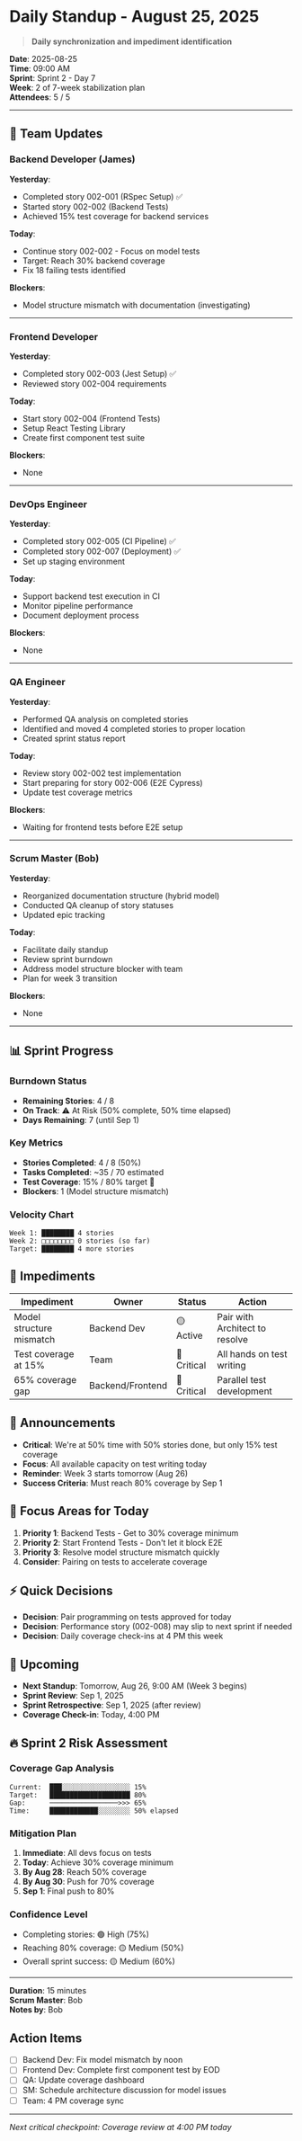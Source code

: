 # Daily Standup - August 25, 2025

> **Daily synchronization and impediment identification**

**Date**: 2025-08-25  
**Time**: 09:00 AM  
**Sprint**: Sprint 2 - Day 7  
**Week**: 2 of 7-week stabilization plan  
**Attendees**: 5 / 5

---

## 👥 Team Updates

### Backend Developer (James)
**Yesterday**:
- Completed story 002-001 (RSpec Setup) ✅
- Started story 002-002 (Backend Tests)
- Achieved 15% test coverage for backend services

**Today**:
- Continue story 002-002 - Focus on model tests
- Target: Reach 30% backend coverage
- Fix 18 failing tests identified

**Blockers**:
- Model structure mismatch with documentation (investigating)

---

### Frontend Developer
**Yesterday**:
- Completed story 002-003 (Jest Setup) ✅
- Reviewed story 002-004 requirements

**Today**:
- Start story 002-004 (Frontend Tests)
- Setup React Testing Library
- Create first component test suite

**Blockers**:
- None

---

### DevOps Engineer
**Yesterday**:
- Completed story 002-005 (CI Pipeline) ✅
- Completed story 002-007 (Deployment) ✅
- Set up staging environment

**Today**:
- Support backend test execution in CI
- Monitor pipeline performance
- Document deployment process

**Blockers**:
- None

---

### QA Engineer
**Yesterday**:
- Performed QA analysis on completed stories
- Identified and moved 4 completed stories to proper location
- Created sprint status report

**Today**:
- Review story 002-002 test implementation
- Start preparing for story 002-006 (E2E Cypress)
- Update test coverage metrics

**Blockers**:
- Waiting for frontend tests before E2E setup

---

### Scrum Master (Bob)
**Yesterday**:
- Reorganized documentation structure (hybrid model)
- Conducted QA cleanup of story statuses
- Updated epic tracking

**Today**:
- Facilitate daily standup
- Review sprint burndown
- Address model structure blocker with team
- Plan for week 3 transition

**Blockers**:
- None

---

## 📊 Sprint Progress

### Burndown Status
- **Remaining Stories**: 4 / 8
- **On Track**: ⚠️ At Risk (50% complete, 50% time elapsed)
- **Days Remaining**: 7 (until Sep 1)

### Key Metrics
- **Stories Completed**: 4 / 8 (50%)
- **Tasks Completed**: ~35 / 70 estimated
- **Test Coverage**: 15% / 80% target 🔴
- **Blockers**: 1 (Model structure mismatch)

### Velocity Chart
```
Week 1: ████████ 4 stories
Week 2: □□□□□□□□ 0 stories (so far)
Target: ████████ 4 more stories
```

## 🚧 Impediments

| Impediment | Owner | Status | Action |
|------------|-------|--------|--------|
| Model structure mismatch | Backend Dev | 🟡 Active | Pair with Architect to resolve |
| Test coverage at 15% | Team | 🔴 Critical | All hands on test writing |
| 65% coverage gap | Backend/Frontend | 🔴 Critical | Parallel test development |

## 📝 Announcements

- **Critical**: We're at 50% time with 50% stories done, but only 15% test coverage
- **Focus**: All available capacity on test writing today
- **Reminder**: Week 3 starts tomorrow (Aug 26)
- **Success Criteria**: Must reach 80% coverage by Sep 1

## 🎯 Focus Areas for Today

1. **Priority 1**: Backend Tests - Get to 30% coverage minimum
2. **Priority 2**: Start Frontend Tests - Don't let it block E2E
3. **Priority 3**: Resolve model structure mismatch quickly
4. **Consider**: Pairing on tests to accelerate coverage

## ⚡ Quick Decisions

- **Decision**: Pair programming on tests approved for today
- **Decision**: Performance story (002-008) may slip to next sprint if needed
- **Decision**: Daily coverage check-ins at 4 PM this week

## 📅 Upcoming

- **Next Standup**: Tomorrow, Aug 26, 9:00 AM (Week 3 begins)
- **Sprint Review**: Sep 1, 2025
- **Sprint Retrospective**: Sep 1, 2025 (after review)
- **Coverage Check-in**: Today, 4:00 PM

## 🔥 Sprint 2 Risk Assessment

### Coverage Gap Analysis
```
Current:  ███░░░░░░░░░░░░░░░░░ 15%
Target:   ████████████████████ 80%
Gap:      ─────────────────>>> 65%
Time:     ████████████░░░░░░░░ 50% elapsed
```

### Mitigation Plan
1. **Immediate**: All devs focus on tests
2. **Today**: Achieve 30% coverage minimum  
3. **By Aug 28**: Reach 50% coverage
4. **By Aug 30**: Push for 70% coverage
5. **Sep 1**: Final push to 80%

### Confidence Level
- Completing stories: 🟢 High (75%)
- Reaching 80% coverage: 🟡 Medium (50%)
- Overall sprint success: 🟡 Medium (60%)

---

**Duration**: 15 minutes  
**Scrum Master**: Bob  
**Notes by**: Bob

## Action Items
- [ ] Backend Dev: Fix model mismatch by noon
- [ ] Frontend Dev: Complete first component test by EOD
- [ ] QA: Update coverage dashboard
- [ ] SM: Schedule architecture discussion for model issues
- [ ] Team: 4 PM coverage sync

---

*Next critical checkpoint: Coverage review at 4:00 PM today*
